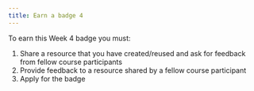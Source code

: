 ```yaml
---
title: Earn a badge 4
---
```


To earn this Week 4 badge you must:

 1. Share a resource that you have created/reused and ask for feedback
    from fellow course participants
 2. Provide feedback to a resource shared by a fellow course participant
 3. Apply for the badge
